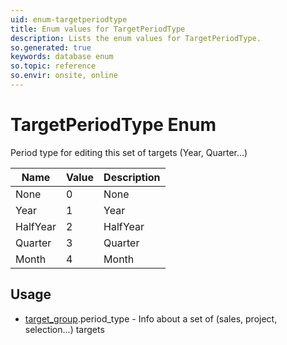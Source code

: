 ```yaml
---
uid: enum-targetperiodtype
title: Enum values for TargetPeriodType
description: Lists the enum values for TargetPeriodType.
so.generated: true
keywords: database enum
so.topic: reference
so.envir: onsite, online
---
```


# TargetPeriodType Enum

Period type for editing this set of targets (Year, Quarter...)

| Name | Value | Description |
|------|-------|-------------|
|None|0|None|
|Year|1|Year|
|HalfYear|2|HalfYear|
|Quarter|3|Quarter|
|Month|4|Month|

## Usage

* [target_group](../target-group.md).period_type - Info about a set of (sales, project, selection...) targets
